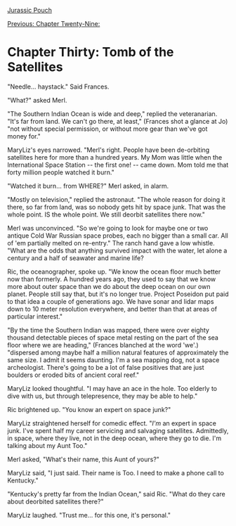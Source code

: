 [Jurassic Pouch](README.md)

[Previous: Chapter Twenty-Nine: ](ch29.md) 

# Chapter Thirty: Tomb of the Satellites

"Needle... haystack." Said Frances.

"What?" asked Merl.

"The Southern Indian Ocean is wide and deep," replied the veteranarian. "It's far from land. We can't go there, at least," (Frances shot a glance at Jo) "not without special permission, or without more gear than we've got money for."

MaryLiz's eyes narrowed. "Merl's right. People have been de-orbiting satellites here for more than a hundred years. My Mom was little when the International Space Station -- the first one! -- came down. Mom told me that forty million people watched it burn."

"Watched it burn... from WHERE?" Merl asked, in alarm.

"Mostly on television," replied the astronaut. "The whole reason for doing it there, so far from land, was so nobody gets hit by space junk. That was the whole point. IS the whole point. We still deorbit satellites there now." 

Merl was unconvinced. "So we're going to look for maybe one or two antique Cold War Russian space probes, each no bigger than a small car. All of 'em partially melted on re-entry." The ranch hand gave a low whistle. "What are the odds that anything survived impact with the water, let alone a century and a half of seawater and marine life?

Ric, the oceanographer, spoke up. "We know the ocean floor much better now than formerly. A hundred years ago, they used to say that we know more about outer space than we do about the deep ocean on our own planet. People still say that, but it's no longer true. Project Poseidon put paid to that idea a couple of generations ago. We have sonar and lidar maps down to 10 meter resolution everywhere, and better than that at areas of particular interest."

"By the time the Southern Indian was mapped, there were over eighty thousand detectable pieces of space metal resting on the part of the sea floor where we are heading," (Frances blanched at the word 'we'.) "dispersed among maybe half a million natural features of approximately the same size. I admit it seems daunting. I'm a sea mapping dog, not a space archeologist. There's going to be a lot of false positives that are just boulders or eroded bits of ancient coral reef."

MaryLiz looked thoughtful. "I may have an ace in the hole. Too elderly to dive with us, but through telepresence, they may be able to help."

Ric brightened up. "You know an expert on space junk?"

MaryLiz straightened herself for comedic effect. "*I'm* an expert in space junk. I've spent half my career servicing and salvaging satellites. Admittedly, in space, where they live, not in the deep ocean, where they go to die. I'm talking about my Aunt Too."

Merl asked, "What's their name, this Aunt of yours?"

MaryLiz said, "I just said. Their name is Too. I need to make a phone call to Kentucky."

"Kentucky's pretty far from the Indian Ocean," said Ric. "What do they care about deorbited satellites there?"

MaryLiz laughed. "Trust me... for this one, it's personal."

